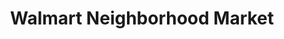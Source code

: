 ---
title: "Walmart Neighborhood Market"
url: /bentonville/walmart-neighborhood-market/
shop: supermarket
---